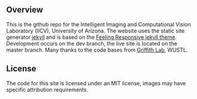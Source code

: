 ## Overview

This is the github repo for the Intelligent Imaging and Computational Vision Laboratory (IICV), University of Arizona. The website uses the static site generator [jekyll](https://jekyllrb.com/) and is based on the [Feeling Responsive jekyll theme](https://github.com/Phlow/feeling-responsive). Development occurs on the dev branch, the live site is located on the master branch. Many thanks to the code bases from [Griffith Lab](http://griffithlab.org), WUSTL.

## License

The code for this site is licensed under an MIT license, images may have specific attribution requirements.
